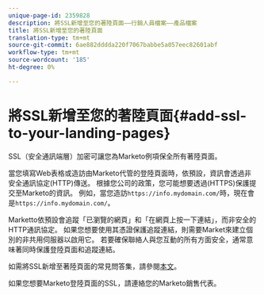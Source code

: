 ```yaml
---
unique-page-id: 2359828
description: 將SSL新增至您的著陸頁面——行銷人員檔案——產品檔案
title: 將SSL新增至您的著陸頁面
translation-type: tm+mt
source-git-commit: 6ae882dddda220f7067babbe5a057eec82601abf
workflow-type: tm+mt
source-wordcount: '185'
ht-degree: 0%

---
```



# 將SSL新增至您的著陸頁面{#add-ssl-to-your-landing-pages}

SSL（安全通訊端層）加密可讓您為Marketo例項保全所有著陸頁面。

當您填寫Web表格或造訪由Marketo代管的登陸頁面時，依預設，資訊會透過非安全通訊協定(HTTP)傳送。 根據您公司的政策，您可能想要透過(HTTPS)保護提交至Marketo的資訊。 例如，當您造訪`https://info.mydomain.com/`時，現在會是`https://info.mydomain.com/`。

Marketto依預設會追蹤「已瀏覽的網頁」和「在網頁上按一下連結」，而非安全的HTTP通訊協定。 如果您想要使用其憑證保護追蹤連結，則需要Market來建立個別的非共用伺服器以啟用它。 若要確保聯絡人與您互動的所有方面安全，通常意味著同時保護登陸頁面和追蹤連結。

如需將SSL新增至著陸頁面的常見問答集，請參閱[本文](https://nation.marketo.com/docs/DOC-5612)。

如果您想要Marketo登陸頁面的SSL，請連絡您的Marketo銷售代表。
